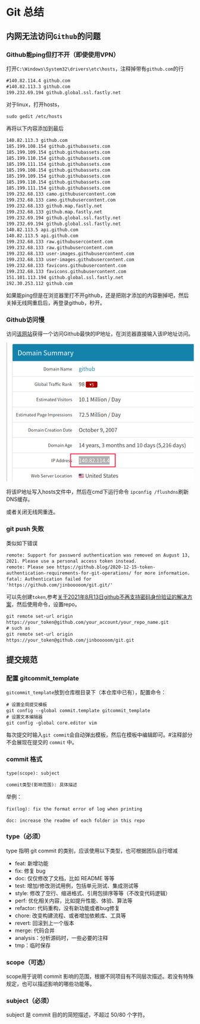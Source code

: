 # Git 总结

## 内网无法访问`Github`的问题 

### Github能ping但打不开（即使使用VPN）

打开`C:\Windows\System32\drivers\etc\hosts`，注释掉带有`github.com`的行

```markdow
#140.82.114.4 github.com
#140.82.113.3 github.com
199.232.69.194 github.global.ssl.fastly.net
```

对于linux，打开hosts，

```shell
sudo gedit /etc/hosts
```

再将以下内容添加到最后

```shell
140.82.113.3 github.com
185.199.108.154 github.githubassets.com
185.199.109.154 github.githubassets.com
185.199.110.154 github.githubassets.com
185.199.111.154 github.githubassets.com
185.199.108.154 github.githubassets.com
185.199.109.154 github.githubassets.com
185.199.110.154 github.githubassets.com
185.199.111.154 github.githubassets.com
199.232.68.133 camo.githubusercontent.com
199.232.68.133 camo.githubusercontent.com
199.232.68.133 github.map.fastly.net
199.232.68.133 github.map.fastly.net
199.232.69.194 github.global.ssl.fastly.net
199.232.69.194 github.global.ssl.fastly.net
140.82.113.5 api.github.com
140.82.113.5 api.github.com
199.232.68.133 raw.githubusercontent.com
199.232.68.133 raw.githubusercontent.com
199.232.68.133 user-images.githubusercontent.com
199.232.68.133 user-images.githubusercontent.com
199.232.68.133 favicons.githubusercontent.com
199.232.68.133 favicons.githubusercontent.com
151.101.113.194 github.global.ssl.fastly.net
192.30.253.112 github.com
```

如果能ping但是在浏览器里打不开github，还是把刚才添加的内容删掉吧，然后关掉无线网重启后，再登录github，秒开。

[完美解决github访问速度慢]: https://zhuanlan.zhihu.com/p/93436925
[解决Linux访问Github速度慢的问题]: https://blog.csdn.net/qq_17403617/article/details/118584780

### Github访问慢

访问[该网站](https://github.com.ipaddress.com/)获得一个访问Github最快的IP地址，在浏览器直接输入该IP地址访问。

![](assets/README/截图_选择区域_20220119232726.png)

将该IP地址写入hosts文件中，然后在cmd下运行命令 `ipconfig /flushdns`刷新DNS缓存。

或者关闭无线网重连。

### git push 失败

类似如下错误

```shell
remote: Support for password authentication was removed on August 13, 2021. Please use a personal access token instead.
remote: Please see https://github.blog/2020-12-15-token-authentication-requirements-for-git-operations/ for more information.
fatal: Authentication failed for 'https://github.com/jinbooooom/git.git/'
```

可以先创建`token`,参考[关于2021年8月13日github不再支持密码身份验证的解决方案](https://blog.csdn.net/qq_42714262/article/details/119706383)，然后使用命令，设置repo。

```shell
git remote set-url origin https://your_token@github.com/your_account/your_repo_name.git
# such as
git remote set-url origin https://your_token@github.com/jinbooooom/git.git
```

## 提交规范

### 配置 gitcommit_template

`gitcommit_template`放到仓库根目录下（本仓库中已有），配置命令：

```shell
# 设置全局提交模板
git config --global commit.template gitcommit_template
# 设置文本编辑器
git config -global core.editor vim
```

每次提交时输入`git commit`会自动弹出模板，然后在模板中编辑即可。#注释部分不会展现在提交的 `commit` 中。

### commit 格式

`type(scope): subject`

`commit类型(影响范围): 具体描述`

举例：

`fix(log): fix the format error of log when printing`

`doc: increase the readme of each folder in this repo`

### type（必须）

type 指明 git commit 的类别，应该使用以下类型，也可根据团队自行增减

-   feat: 新增功能
-   fix: 修复 bug
-   doc: 仅仅修改了文档，比如 README 等等
-   test: 增加/修改测试用例，包括单元测试、集成测试等
-   style: 修改了空行、缩进格式、引用包排序等等（不改变代码逻辑）
-   perf: 优化相关内容，比如提升性能、体验、算法等
-   refactor: 代码重构，没有新功能或者bug修复
-   chore: 改变构建流程、或者增加依赖库、工具等
-   revert: 回滚到上一个版本
-   merge: 代码合并
-   analysis：分析源码时，一些必要的注释
-   tmp：临时保存

### scope（可选）

scope用于说明 commit 影响的范围，根据不同项目有不同层次描述。若没有特殊规定，也可以描述影响的哪些功能等。

### subject（必须）

subject 是 commit 目的的简短描述，不超过 50/80 个字符。
